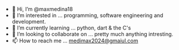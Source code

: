 - 👋 Hi, I’m @maxmedina18
- 👀 I’m interested in ... programming, software engineering and development. 
- 🌱 I’m currently learning ... python, dart & the C's
- 💞️ I’m looking to collaborate on ... pretty much anything intresting.
- 📫 How to reach me ... medimax2024@gmaiul.com

<!---
maxmedina18/maxmedina18 is a ✨ special ✨ repository because its `README.md` (this file) appears on your GitHub profile.
You can click the Preview link to take a look at your changes.
--->
